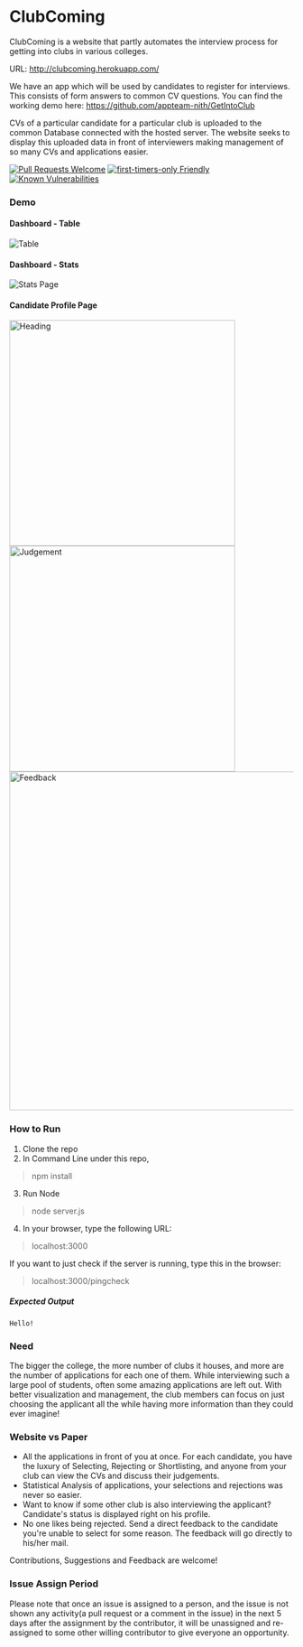 # ClubComing

ClubComing is a website that partly automates the interview process for getting into clubs in various colleges.

URL: http://clubcoming.herokuapp.com/

We have an app which will be used by candidates to register for interviews. This consists of form answers to common CV questions. You can find the working demo here: https://github.com/appteam-nith/GetIntoClub

CVs of a particular candidate for a particular club is uploaded to the common Database connected with the hosted server. 
The website seeks to display this uploaded data in front of interviewers making management of so many CVs and applications easier.

[![Pull Requests Welcome](https://img.shields.io/badge/PRs-welcome-brightgreen.svg?style=flat)](http://makeapullrequest.com)
[![first-timers-only Friendly](https://img.shields.io/badge/first--timers--only-friendly-blue.svg)](http://www.firsttimersonly.com/)
[![Known Vulnerabilities](https://snyk.io/test/github/freecodecamp/freecodecamp/badge.svg)](https://snyk.io/test/github/freecodecamp/freecodecamp)

### Demo

#### Dashboard - Table
![Table](https://github.com/utkarshsingh99/ClubComing/blob/master/screenshots/Screenshot%20from%202018-11-23%2011-52-46.png?raw=true)

#### Dashboard - Stats
![Stats Page](https://github.com/utkarshsingh99/ClubComing/blob/master/screenshots/Screenshot%20from%202018-11-23%2011-53-10.png?raw=true)

#### Candidate Profile Page
<p float="left">
<img src="https://github.com/utkarshsingh99/ClubComing/blob/master/screenshots/Screenshot%20from%202018-11-23%2012-10-59.png?raw=true" alt="Heading" width="400"/><img src="https://github.com/utkarshsingh99/ClubComing/blob/master/screenshots/Screenshot%20from%202018-11-23%2012-08-18.png?raw=true" alt="Judgement" width="400"/>
<img src="https://github.com/utkarshsingh99/ClubComing/blob/master/screenshots/Screenshot%20from%202018-11-23%2012-08-34.png?raw=true" alt="Feedback" height="600"/>
</p>

### How to Run
1. Clone the repo
2. In Command Line under this repo,
> npm install
3. Run Node
> node server.js
4. In your browser, type the following URL:
> localhost:3000

If you want to just check if the server is running, type this in the browser:
> localhost:3000/pingcheck
##### Expected Output
```
Hello!
```

### Need
The bigger the college, the more number of clubs it houses, and more are the number of applications for each one of them. While interviewing such a large pool of students, often some amazing applications are left out. With better visualization and management, the club members can focus on just choosing the applicant all the while having more information than they could ever imagine!

### Website vs Paper
- All the applications in front of you at once. For each candidate, you have the luxury of Selecting, Rejecting or Shortlisting, and anyone from your club can view the CVs and discuss their judgements.  
- Statistical Analysis of applications, your selections and rejections was never so easier.
- Want to know if some other club is also interviewing the applicant? Candidate's status is displayed right on his profile.
- No one likes being rejected. Send a direct feedback to the candidate you're unable to select for some reason. The feedback will go directly to his/her mail.

Contributions, Suggestions and Feedback are welcome!

### Issue Assign Period

Please note that once an issue is assigned to a person, and the issue is not shown any activity(a pull request or a comment in the issue) in the next 5 days after the assignment by the contributor, it will be unassigned and re-assigned to some other willing contributor to give everyone an opportunity.
